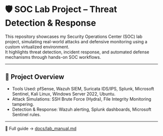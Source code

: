 # 🛡️ SOC Lab Project – Threat Detection & Response

This repository showcases my Security Operations Center (SOC) lab project, simulating real-world attacks and defensive monitoring using a custom virtualized environment.  
It highlights threat detection, incident response, and automated defense mechanisms through hands-on SOC workflows.

---

## 🚀 Project Overview
- Tools Used: pfSense, Wazuh SIEM, Suricata IDS/IPS, Splunk, Microsoft Sentinel, Kali Linux, Windows Server 2022, Ubuntu.
- Attack Simulations: SSH Brute Force (Hydra), File Integrity Monitoring tampering.
- Detection & Response: Wazuh alerting, Splunk dashboards, Microsoft Sentinel rules.

---

📖 Full guide → [docs/lab_manual.md](docs/lab_manual.md)
